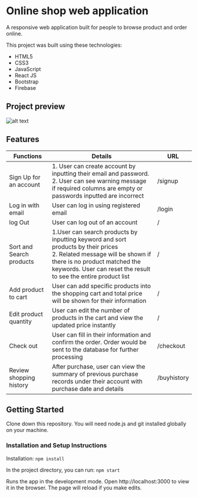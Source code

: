 # Online shop web application

A responsive web application built for people to browse product and order online.

This project was built using these technologies: 
* HTML5 
* CSS3 
* JavaScript 
* React JS
* Bootstrap 
* Firebase


## Project preview
![alt text](https://github.com/hejthere/picture/blob/main/preview_gif.gif?raw=true)

## Features

| Functions                | Details | URL |
|--------------------------|---------|-----|
| Sign Up for an account   | 1. User can create account by inputting their email and password.  <br /> 2. User can see warning message if required columns are empty or passwords inputted are incorrect | /signup    |
| Log in with email        | User can log in using registered email | /login   |
| log Out       | User can log out of an account | /    |
| Sort and Search products | 1.User can search products by inputting keyword and sort products by their prices   <br /> 2. Related message will be shown if there is no product matched the keywords. User can reset the result to see the entire product list    | /    |
| Add product to cart      |User can add specific products into the shopping cart and total price will be shown for their information | /    |
| Edit product quantity    |User can edit the number of products in the cart and view the updated price instantly      | /    |
| Check out                | User can fill in their information and confirm the order. Order would be sent to the database for further processing        | /checkout    |
| Review shopping history  | After purchase, user can view the summary of previous purchase records under their account with purchase date and details      | /buyhistory    |


## Getting Started
Clone down this repository. You will need node.js and git installed globally on your machine.

### Installation and Setup Instructions
Installation: `npm install`

In the project directory, you can run: `npm start`

Runs the app in the development mode.
Open http://localhost:3000 to view it in the browser. The page will reload if you make edits.
